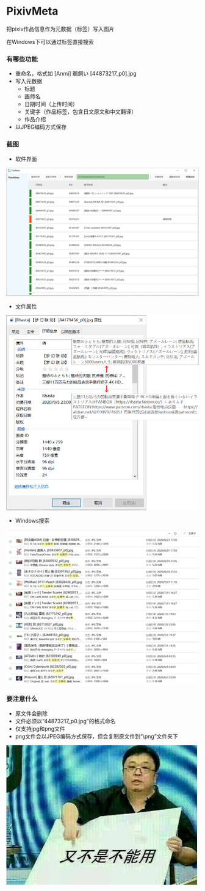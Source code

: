 # PixivMeta

把pixiv作品信息作为元数据（标签）写入图片

在Windows下可以通过标签直接搜索

### 有哪些功能

- 重命名，格式如 [Anmi] 鵜飼い [44873217_p0].jpg
- 写入元数据
  - 标题 
  - 画师名
  - 日期时间（上传时间）
  - 关键字（作品标签，包含日文原文和中文翻译）
  - 作品介绍
- 以JPEG编码方式保存

### 截图

- 软件界面

![Screenshot_PixivMeta1](./../Img/Screenshot_PixivMeta1.jpg)

- 文件属性

![Screenshot_PixivMeta2](./../Img/Screenshot_PixivMeta2.png)

- Windows搜索

![Screenshot_PixivMeta3](Img/../../Img/Screenshot_PixivMeta3.jpg)

### 要注意什么

- 原文件会删除
- 文件必须以“44873217_p0.jpg”的格式命名
- 仅支持jpg和png文件
- png文件会以JPEG编码方式保存，但会复制原文件到“\png”文件夹下

<img src="./../Img/又不是不能用.jpg" alt="又不是不能用" align="left" />